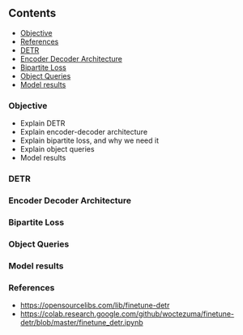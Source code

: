 ## Contents

- [Objective](#objective)
- [References](#references) 
- [DETR](#detr)
- [Encoder Decoder Architecture](#encoder-decoder-architecture)
- [Bipartite Loss](#bipartite-loss)
- [Object Queries](#object-queries)
- [Model results](#model-results)


### Objective

- Explain DETR
- Explain encoder-decoder architecture
- Explain bipartite loss, and why we need it
- Explain object queries
- Model results


### DETR


### Encoder Decoder Architecture


### Bipartite Loss


### Object Queries



### Model results




### References

- https://opensourcelibs.com/lib/finetune-detr
- https://colab.research.google.com/github/woctezuma/finetune-detr/blob/master/finetune_detr.ipynb




















